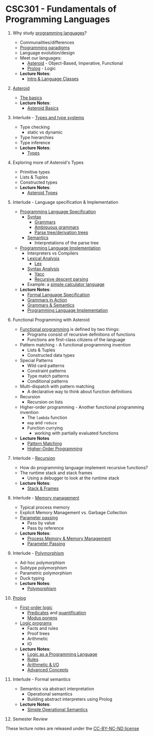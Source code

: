 # CSC301 - Fundamentals of Programming Languages

<!--
NOTES:
* delete grammars and semantics
* move functional programming after Asteroid types
-->
1. Why study [programming languages](https://en.wikipedia.org/wiki/Programming_language)?
    * Communalities/differences
    * [Programming paradigms](https://en.wikipedia.org/wiki/Programming_paradigm)
    * Language evolution/design
    * Meet our languages:
        * [Asteroid](https://github.com/lutzhamel/asteroid) - Object-Based, Imperative, Functional
        * [Prolog](https://www.swi-prolog.org) - Logic
    * **Lecture Notes**:
        * [Intro & Language Classes](notes/csc301-ln001.pdf)
1. [Asteroid](https://github.com/lutzhamel/asteroid)
    * [The basics](https://github.com/lutzhamel/asteroid/blob/master/Asteroid%20User%20Guide.md)
    * **Lecture Notes**:
        * [Asteroid Basics](notes/csc301-ln002.pdf)
1. Interlude - [Types and type systems](https://en.wikipedia.org/wiki/Type_system)
    * Type checking
        * static vs dynamic
    * Type hierarchies
    * Type inference
    * **Lecture Notes**:
        * [Types](notes/csc301-ln003.pdf)
1. Exploring more of Asteroid's Types
    * Primitive types
    * Lists & Tuples
    * Constructed types
    * **Lecture Notes**:
        * [Asteroid Types](notes/csc301-ln004.pdf)
1. Interlude - Language specification & Implementation
    * [Programming Language Specification](https://en.wikipedia.org/wiki/Programming_language_specification)
        * [Syntax](https://en.wikipedia.org/wiki/Syntax_(programming_languages))
           * [Grammars](https://en.wikibooks.org/wiki/Introduction_to_Programming_Languages/Grammars)
           * [Ambiguous grammars](https://en.wikibooks.org/wiki/Introduction_to_Programming_Languages/Ambiguity)
           * [Parse tree/derivation trees](https://en.wikibooks.org/wiki/Introduction_to_Programming_Languages/Parsing)
        * [Semantics](https://en.wikipedia.org/wiki/Semantics_(computer_science))
           * Interpretations of the parse tree
    * [Programming Language Implementation](https://en.wikipedia.org/wiki/Programming_language_implementation)
        * Interpreters vs Compilers
        * [Lexical Analysis](https://en.wikipedia.org/wiki/Lexical_analysis)
            * [Lex](https://en.wikipedia.org/wiki/Lex_(software))
        * [Syntax Analysis](https://en.wikipedia.org/wiki/Parsing)
           * [Yacc](https://en.wikipedia.org/wiki/Yacc)
           * [Recursive descent parsing](https://en.wikipedia.org/wiki/Recursive_descent_parser)
        * Example: a [simple calculator language](https://en.wikipedia.org/wiki/Bc_(programming_language))
    * **Lecture Notes**:
        * [Formal Language Specification](notes/csc301-ln009.pdf)
        * [Grammars in Action](notes/csc301-ln010.pdf)
        * [Grammars & Semantics](notes/csc301-ln011.pdf)
        * [Programming Language Implementation](notes/csc301-ln012.pdf)
1. Functional Programming with Asteroid
    * [Functional programming](https://en.wikipedia.org/wiki/Functional_programming) is defined by two things:
        * Programs consist of recursive definitions of functions
        * Functions are first-class citizens of the language
    * Pattern matching - A functional programming invention
        * Lists & Tuples
        * Constructed data types
    * Special Patterns
        * Wild card patterns
        * Constraint patterns
        * Type match patterns
        * Conditional patterns
    * Multi-dispatch with pattern matching
        * A declarative way to think about function definitions
    * Recursion
        * Recursion on lists
    * Higher-order programming - Another functional programming invention
        * The `lambda` function
        * `map` and `reduce`
        * Function currying
            * working with partially evaluated functions
    * **Lecture Notes**
        * [Pattern Matching](notes/csc301-ln013.pdf)
        * [Higher-Order Programming](notes/csc301-ln014.pdf)
1. Interlude - [Recursion](https://en.wikipedia.org/wiki/Recursion_(computer_science))
    * How do programming language implement recursive functions?
    * The runtime stack and stack frames
       * Using a debugger to look at the runtime stack
    * **Lecture Notes**:
       * [Stack & Frames](notes/csc301-ln016.pdf)
1. Interlude - [Memory management](https://en.wikipedia.org/wiki/Memory_management)
    * Typical process memory
    * Explicit Memory Management vs. Garbage Collection
    * [Parameter passing](https://courses.cs.washington.edu/courses/cse341/98sp/general/parameters.html)
       * Pass by value
       * Pass by reference
    * **Lecture Notes**:
       * [Process Memory & Memory Management](notes/csc301-ln017.pdf)
       * [Parameter Passing](notes/csc301-ln018.pdf)
1. Interlude - [Polymorphism](https://en.wikipedia.org/wiki/Polymorphism_(computer_science))
    * Ad-hoc polymorphism
    * Subtype polymorphism
    * Parametric polymorphism
    * Duck typing
    * **Lecture Notes**:
       * [Polymorphism](notes/csc301-ln019.pdf)
1. [Prolog](https://en.wikipedia.org/wiki/Prolog)
    * [First-order logic](https://en.wikipedia.org/wiki/First-order_logic)
      * [Predicates](https://en.wikipedia.org/wiki/Predicate_(mathematical_logic)) and [quantification](https://en.wikipedia.org/wiki/Quantifier_(logic))
      * [Modus ponens](https://en.wikipedia.org/wiki/Modus_ponens)
    * [Logic programs](https://en.wikipedia.org/wiki/Logic_programming)
      * Facts and rules
      * Proof trees
      * Arithmetic
      * IO
    * **Lecture Notes**:
      * [Logic as a Programming Language](notes/csc301-ln020.pdf)
      * [Rules](notes/csc301-ln021.pdf)
      * [Arithmetic & I/O](notes/csc301-ln022.pdf)
      * [Advanced Concepts](notes/csc301-ln023.pdf)
1. Interlude - Formal semantics
    * Semantics via abstract interpretation
      * Operational semantics
      * Building abstract interpreters using Prolog
    * **Lecture Notes**:
      * [Simple Operational Semantics](notes/csc301-ln024.pdf)
      <!-- * [The Semantics of Variables](notes/csc301-ln025.pdf) -->

1. Semester Review

These lecture notes are released under the [CC-BY-NC-ND license](https://creativecommons.org/licenses/by-nc-nd/3.0/us/legalcode)
